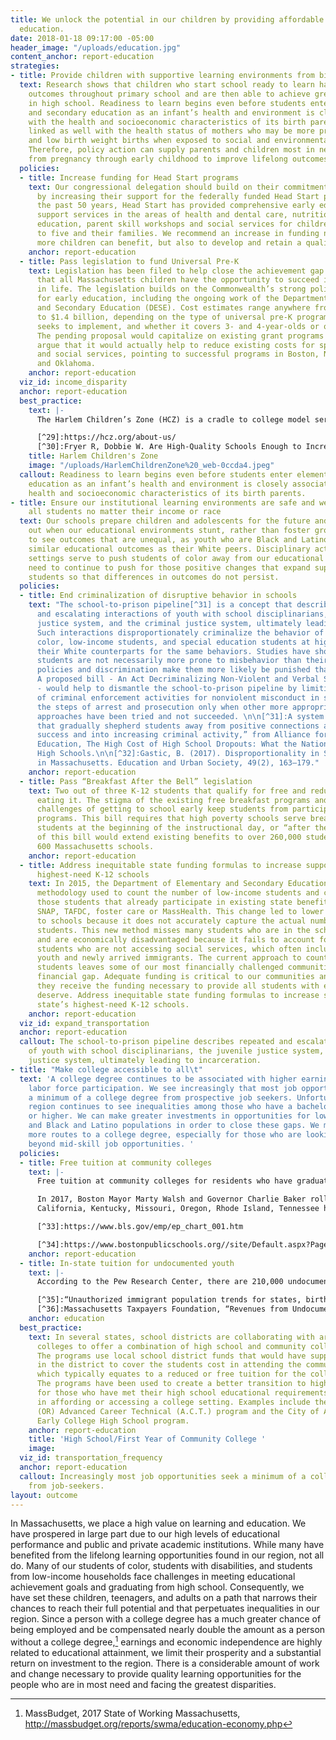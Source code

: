 ```yaml
---
title: We unlock the potential in our children by providing affordable and quality
  education.
date: 2018-01-18 09:17:00 -05:00
header_image: "/uploads/education.jpg"
content_anchor: report-education
strategies:
- title: Provide children with supportive learning environments from birth
  text: Research shows that children who start school ready to learn have better educational
    outcomes throughout primary school and are then able to achieve greater success
    in high school. Readiness to learn begins even before students enter elementary
    and secondary education as an infant’s health and environment is closely associated
    with the health and socioeconomic characteristics of its birth parents. It is
    linked as well with the health status of mothers who may be more prone to pre-term
    and low birth weight births when exposed to social and environmental stressors.
    Therefore, policy action can supply parents and children most in need with support
    from pregnancy through early childhood to improve lifelong outcomes.
  policies:
  - title: Increase funding for Head Start programs
    text: Our congressional delegation should build on their commitment to early education
      by increasing their support for the federally funded Head Start program.  Over
      the past 50 years, Head Start has provided comprehensive early education and
      support services in the areas of health and dental care, nutrition, special
      education, parent skill workshops and social services for children ages three
      to five and their families. We recommend an increase in funding not only so
      more children can benefit, but also to develop and retain a quality workforce.
    anchor: report-education
  - title: Pass legislation to fund Universal Pre-K
    text: Legislation has been filed to help close the achievement gap and ensure
      that all Massachusetts children have the opportunity to succeed in school and
      in life. The legislation builds on the Commonwealth’s strong policy foundation
      for early education, including the ongoing work of the Department of Elementary
      and Secondary Education (DESE). Cost estimates range anywhere from $400 million
      to $1.4 billion, depending on the type of universal pre-K program the state
      seeks to implement, and whether it covers 3- and 4-year-olds or only 4-year-olds.
      The pending proposal would capitalize on existing grant programs and many advocates
      argue that it would actually help to reduce existing costs for special education
      and social services, pointing to successful programs in Boston, New Jersey,
      and Oklahoma.
    anchor: report-education
  viz_id: income_disparity
  anchor: report-education
  best_practice:
    text: |-
      The Harlem Children’s Zone (HCZ) is a cradle to college model serving thousands of youth in Harlem, NY. The organization offers a holistic approach, supporting their clients in educational advancement, family stabilization, housing security, healthy lifestyles, and social services. The HCZ seeks “to address the entire child and entire community of the child”[^29]  including fellow residents, stakeholders, and institutions.  The HCZ boasts a variety of programs for youth of all ages to participate in, from formal enrollment in Pre-K to High School to after school and enrichment programs. A Harvard Study in 2009 concluded that the HCZ’s Promise Academy and additional HCZ support programs had closed “the black-white achievement gap in mathematics and [reduced] it by nearly half in English Language Arts.”[^30]

      [^29]:https://hcz.org/about-us/
      [^30]:Fryer R, Dobbie W. Are High-Quality Schools Enough to Increase Achievement Among the Poor? Evidence from the Harlem Children’s Zone. American Economic Journal: Applied Economics. . 2011;3(3).
    title: Harlem Children's Zone
    image: "/uploads/HarlemChildrenZone%20_web-0ccda4.jpeg"
  callout: Readiness to learn begins even before students enter elementary and secondary
    education as an infant’s health and environment is closely associated with the
    health and socioeconomic characteristics of its birth parents.
- title: Ensure our institutional learning environments are safe and welcoming to
    all students no matter their income or race
  text: Our schools prepare children and adolescents for the future and we all lose
    out when our educational environments stunt, rather than foster growth. We continue
    to see outcomes that are unequal, as youth who are Black and Latino do not experience
    similar educational outcomes as their White peers. Disciplinary actions in school
    settings serve to push students of color away from our educational systems. We
    need to continue to push for those positive changes that expand support for all
    students so that differences in outcomes do not persist.
  policies:
  - title: End criminalization of disruptive behavior in schools
    text: "The school-to-prison pipeline[^31] is a concept that describes repeated
      and escalating interactions of youth with school disciplinarians, the juvenile
      justice system, and the criminal justice system, ultimately leading to incarceration.
      Such interactions disproportionately criminalize the behavior of students of
      color, low-income students, and special education students at higher rates than
      their White counterparts for the same behaviors. Studies have shown that these
      students are not necessarily more prone to misbehavior than their peers; but
      policies and discrimination make them more likely be punished than White students.[^32]
      A proposed bill - An Act Decriminalizing Non-Violent and Verbal Student Misconduct
      - would help to dismantle the school-to-prison pipeline by limiting the use
      of criminal enforcement activities for nonviolent misconduct in schools, allowing
      the steps of arrest and prosecution only when other more appropriate school-based
      approaches have been tried and not succeeded. \n\n[^31]:A system of “setbacks
      that gradually shepherd students away from positive connections and academic
      success and into increasing criminal activity,” from Alliance for Excellent
      Education, The High Cost of High School Dropouts: What the Nation Pays for Inadequate
      High Schools.\n\n[^32]:Gastic, B. (2017). Disproportionality in School Discipline
      in Massachusetts. Education and Urban Society, 49(2), 163–179."
    anchor: report-education
  - title: Pass “Breakfast After the Bell” legislation
    text: Two out of three K-12 students that qualify for free and reduced lunch aren’t
      eating it. The stigma of the existing free breakfast programs and the logistical
      challenges of getting to school early keep students from participating in breakfast-before-the-bell
      programs. This bill requires that high poverty schools serve breakfast to all
      students at the beginning of the instructional day, or “after the bell.” Passage
      of this bill would extend existing benefits to over 260,000 students at approximately
      600 Massachusetts schools.
    anchor: report-education
  - title: Address inequitable state funding formulas to increase support the state’s
      highest-need K-12 schools
    text: In 2015, the Department of Elementary and Secondary Education changed the
      methodology used to count the number of low-income students and counted only
      those students that already participate in existing state benefit programs like
      SNAP, TAFDC, foster care or MassHealth. This change led to lower state funding
      to schools because it does not accurately capture the actual number of low-income
      students. This new method misses many students who are in the school system
      and are economically disadvantaged because it fails to account for those low-income
      students who are not accessing social services, which often include homeless
      youth and newly arrived immigrants. The current approach to counting low-income
      students leaves some of our most financially challenged communities with a significant
      financial gap. Adequate funding is critical to our communities and will ensure
      they receive the funding necessary to provide all students with education they
      deserve. Address inequitable state funding formulas to increase support the
      state’s highest-need K-12 schools.
    anchor: report-education
  viz_id: expand_transportation
  anchor: report-education
  callout: The school-to-prison pipeline describes repeated and escalating interactions
    of youth with school disciplinarians, the juvenile justice system, and the criminal
    justice system, ultimately leading to incarceration.
- title: "Make college accessible to all\t"
  text: 'A college degree continues to be associated with higher earnings and sustained
    labor force participation. We see increasingly that most job opportunities seek
    a minimum of a college degree from prospective job seekers. Unfortunately, our
    region continues to see inequalities among those who have a bachelor’s degree
    or higher. We can make greater investments in opportunities for low-income populations
    and Black and Latino populations in order to close these gaps. We must create
    more routes to a college degree, especially for those who are looking to move
    beyond mid-skill job opportunities. '
  policies:
  - title: Free tuition at community colleges
    text: |-
      Free tuition at community colleges for residents who have graduated high school or have completed their GEDs, would remove a barrier to individuals seeking to advance their career. Educational attainment is a strong indicator of how much money an individual will make and has long-term economic impacts as well. According to the U.S. Bureau of Labor Statistics, the median usual weekly earnings for someone with a high school diploma is $692, but for an Associate’s degree and Bachelor’s degree, is $892 and $1,156 respectively.[^33] The reverse trend is seen with unemployment rates, with higher unemployment rates correlating with lower educational attainment.

      In 2017, Boston Mayor Marty Walsh and Governor Charlie Baker rolled out the Boston Bridge, a continuation of Boston’s Tuition-Free Community College Plan. The Plan “pays for the costs of tuition and mandatory fees that are not covered by the Pell Grant”[^34] for low income city residents for up to three years of community college. The Boston Bridge is a pilot program that would allow these same students to then transfer into a four-year program through the state’s Commonwealth Commitment Program.
      California, Kentucky, Missouri, Oregon, Rhode Island, Tennessee have all passed legislation or adopted pilot programs to provide some form of tuition free community college, while other states like Arkansas, Louisiana, Minnesota, and South Dakota have free tuition at community colleges for targeted fields of study.

      [^33]:https://www.bls.gov/emp/ep_chart_001.htm

      [^34]:https://www.bostonpublicschools.org//site/Default.aspx?PageID=6098
    anchor: report-education
  - title: In-state tuition for undocumented youth
    text: |-
      According to the Pew Research Center, there are 210,000 undocumented immigrants in Massachusetts, including over 8,000 DACA recipients.[^35] DACA, Deferred Action for Childhood Arrival, was created in June 2012 by President Obama and enabled undocumented individuals brought to the U.S. as children to receive Social Security numbers, temporary work permits, and protection from deportation, as long as they met age requirements, demonstrated physical presence, met educational or military service requirements, and passed a criminal background check. In 2012, Governor Patrick took Executive Action that allowed DACA recipients to be eligible for in-state tuition at the 29 public colleges and universities, as long as they met the Board of Higher Education’s residency requirements. While this is still the current policy in Massachusetts, recent federal actions require that the Commonwealth pass legislation to extend in-state tuition at public higher education institutions to current DACA recipients and allow other undocumented immigrants who are not DACA eligible to enroll in college as in-state students. Full implementation of in-state tuition for undocumented immigrants could result in an additional $7 million of annual revenue to the public university system.[^36]

      [^35]:“Unauthorized immigrant population trends for states, birth countries and regions.” Pew Research Center, Washington, D.C. (November 3, 2016). http://www.pewhispanic.org/interactives/unauthorized-trends
      [^36]:Massachusetts Taxpayers Foundation, “Revenues from Undocumented Students Paying In-State Tuition Rates (update of 2006 Report),” contained in written testimony to the Chairs on Higher Education of the Massachusetts State Legislature, June 18, 2011.
    anchor: education
  best_practice:
    text: In several states, school districts are collaborating with area community
      colleges to offer a combination of high school and community college courses.
      The programs use local school district funds that would have supported the student
      in the district to cover the students cost in attending the community college,
      which typically equates to a reduced or free tuition for the college courses.
      The programs have been used to create a better transition to higher education
      for those who have met their high school educational requirements but face challenges
      in affording or accessing a college setting. Examples include the City of Eugene's
      (OR) Advanced Career Technical (A.C.T.) program and the City of Austin’s (TX)
      Early College High School program.
    anchor: report-education
    title: 'High School/First Year of Community College '
    image: 
  viz_id: transportation_frequency
  anchor: report-education
  callout: Increasingly most job opportunities seek a minimum of a college degree
    from job-seekers.
layout: outcome
---
```


In Massachusetts, we place a high value on learning and education. We have prospered in large part due to our high levels of educational performance and public and private academic institutions. While many have benefited from the lifelong learning opportunities found in our region, not all do. Many of our students of color, students with disabilities, and students from low-income households face challenges in meeting educational achievement goals and graduating from high school. Consequently, we have set these children, teenagers, and adults on a path that narrows their chances to reach their full potential and that perpetuates inequalities in our region. Since a person with a college degree has a much greater chance of being employed and be compensated nearly double the amount as a person without a college degree,[^28] earnings and economic independence are highly related to educational attainment, we limit their prosperity and a substantial return on investment to the region. There is a considerable amount of work and change necessary to provide quality learning opportunities for the people who are in most need and facing the greatest disparities.

[^28]:MassBudget, 2017 State of Working Massachusetts, http://massbudget.org/reports/swma/education-economy.php 